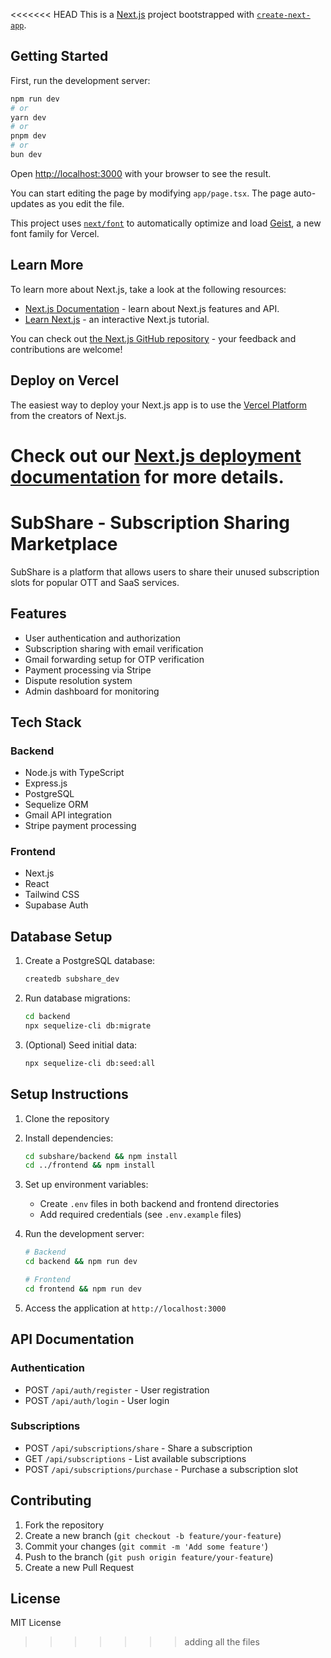 <<<<<<< HEAD
This is a [Next.js](https://nextjs.org) project bootstrapped with [`create-next-app`](https://nextjs.org/docs/app/api-reference/cli/create-next-app).

## Getting Started

First, run the development server:

```bash
npm run dev
# or
yarn dev
# or
pnpm dev
# or
bun dev
```

Open [http://localhost:3000](http://localhost:3000) with your browser to see the result.

You can start editing the page by modifying `app/page.tsx`. The page auto-updates as you edit the file.

This project uses [`next/font`](https://nextjs.org/docs/app/building-your-application/optimizing/fonts) to automatically optimize and load [Geist](https://vercel.com/font), a new font family for Vercel.

## Learn More

To learn more about Next.js, take a look at the following resources:

- [Next.js Documentation](https://nextjs.org/docs) - learn about Next.js features and API.
- [Learn Next.js](https://nextjs.org/learn) - an interactive Next.js tutorial.

You can check out [the Next.js GitHub repository](https://github.com/vercel/next.js) - your feedback and contributions are welcome!

## Deploy on Vercel

The easiest way to deploy your Next.js app is to use the [Vercel Platform](https://vercel.com/new?utm_medium=default-template&filter=next.js&utm_source=create-next-app&utm_campaign=create-next-app-readme) from the creators of Next.js.

Check out our [Next.js deployment documentation](https://nextjs.org/docs/app/building-your-application/deploying) for more details.
=======
# SubShare - Subscription Sharing Marketplace

SubShare is a platform that allows users to share their unused subscription slots for popular OTT and SaaS services.

## Features

- User authentication and authorization
- Subscription sharing with email verification
- Gmail forwarding setup for OTP verification
- Payment processing via Stripe
- Dispute resolution system
- Admin dashboard for monitoring

## Tech Stack

### Backend
- Node.js with TypeScript
- Express.js
- PostgreSQL
- Sequelize ORM
- Gmail API integration
- Stripe payment processing

### Frontend
- Next.js
- React
- Tailwind CSS
- Supabase Auth

## Database Setup

1. Create a PostgreSQL database:
   ```bash
   createdb subshare_dev
   ```

2. Run database migrations:
   ```bash
   cd backend
   npx sequelize-cli db:migrate
   ```

3. (Optional) Seed initial data:
   ```bash
   npx sequelize-cli db:seed:all
   ```

## Setup Instructions

1. Clone the repository
2. Install dependencies:
   ```bash
   cd subshare/backend && npm install
   cd ../frontend && npm install
   ```
3. Set up environment variables:
   - Create `.env` files in both backend and frontend directories
   - Add required credentials (see `.env.example` files)

4. Run the development server:
   ```bash
   # Backend
   cd backend && npm run dev

   # Frontend
   cd frontend && npm run dev
   ```

5. Access the application at `http://localhost:3000`

## API Documentation

### Authentication
- POST `/api/auth/register` - User registration
- POST `/api/auth/login` - User login

### Subscriptions
- POST `/api/subscriptions/share` - Share a subscription
- GET `/api/subscriptions` - List available subscriptions
- POST `/api/subscriptions/purchase` - Purchase a subscription slot

## Contributing

1. Fork the repository
2. Create a new branch (`git checkout -b feature/your-feature`)
3. Commit your changes (`git commit -m 'Add some feature'`)
4. Push to the branch (`git push origin feature/your-feature`)
5. Create a new Pull Request

## License

MIT License
>>>>>>> adding all the files
